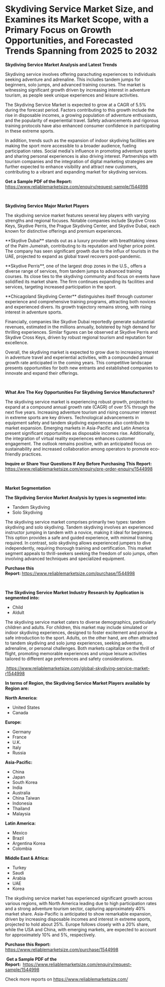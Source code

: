 <p><h1>Skydiving Service Market Size, and Examines its Market Scope, with a Primary Focus on Growth Opportunities, and Forecasted Trends Spanning from 2025 to 2032</h1></p><p><strong>Skydiving Service Market Analysis and Latest Trends</strong></p>
<p><p>Skydiving service involves offering parachuting experiences to individuals seeking adventure and adrenaline. This includes tandem jumps for beginners, solo jumps, and advanced training courses. The market is witnessing significant growth driven by increasing interest in adventure tourism, as people seek unique experiences and leisure activities. </p><p>The Skydiving Service Market is expected to grow at a CAGR of 5.5% during the forecast period. Factors contributing to this growth include the rise in disposable incomes, a growing population of adventure enthusiasts, and the popularity of experiential travel. Safety advancements and rigorous training protocols have also enhanced consumer confidence in participating in these extreme sports. </p><p>In addition, trends such as the expansion of indoor skydiving facilities are making the sport more accessible to a broader audience, fueling participation rates. Social media's influence in promoting adventure sports and sharing personal experiences is also driving interest. Partnerships with tourism companies and the integration of digital marketing strategies are further expected to enhance visibility and attract new customers, contributing to a vibrant and expanding market for skydiving services.</p></p>
<p><strong>Get a Sample PDF of the Report:&nbsp;</strong> <a href="https://www.reliablemarketsize.com/enquiry/request-sample/1544998?utm_campaign=3386&utm_medium=2&utm_source=Github&utm_content=ia&utm_term=11032025&utm_id=skydiving-service">https://www.reliablemarketsize.com/enquiry/request-sample/1544998</a></p>
<p>&nbsp;</p>
<p><strong>Skydiving Service Major Market Players</strong></p>
<p><p>The skydiving service market features several key players with varying strengths and regional focuses. Notable companies include Skydive Cross Keys, Skydive Perris, the Prague Skydiving Center, and Skydive Dubai, each known for distinctive offerings and premium experiences.</p><p>**Skydive Dubai** stands out as a luxury provider with breathtaking views of the Palm Jumeirah, contributing to its reputation and higher price point. The company has seen significant growth due to the influx of tourists in the UAE, projected to expand as global travel recovers post-pandemic. </p><p>**Skydive Perris**, one of the largest drop zones in the U.S., offers a diverse range of services, from tandem jumps to advanced training courses. Its close ties to the skydiving community and focus on events have solidified its market share. The firm continues expanding its facilities and services, targeting increased participation in the sport.</p><p>**Chicagoland Skydiving Center** distinguishes itself through customer experience and comprehensive training programs, attracting both novices and experienced divers. Its growth trajectory remains strong, with rising interest in adventure sports.</p><p>Financially, companies like Skydive Dubai reportedly generate substantial revenues, estimated in the millions annually, bolstered by high demand for thrilling experiences. Similar figures can be observed at Skydive Perris and Skydive Cross Keys, driven by robust regional tourism and reputation for excellence.</p><p>Overall, the skydiving market is expected to grow due to increasing interest in adventure travel and experiential activities, with a compounded annual growth rate anticipated in the coming years. This competitive landscape presents opportunities for both new entrants and established companies to innovate and expand their offerings.</p></p>
<p>&nbsp;</p>
<p><strong>What Are The Key Opportunities For Skydiving Service Manufacturers?</strong></p>
<p><p>The skydiving service market is experiencing robust growth, projected to expand at a compound annual growth rate (CAGR) of over 5% through the next five years. Increasing adventure tourism and rising consumer interest in extreme sports are key drivers. Technological advancements in equipment safety and tandem skydiving experiences also contribute to market expansion. Emerging markets in Asia-Pacific and Latin America present significant opportunities as disposable incomes rise. Additionally, the integration of virtual reality experiences enhances customer engagement. The outlook remains positive, with an anticipated focus on sustainability and increased collaboration among operators to promote eco-friendly practices.</p></p>
<p><strong>Inquire or Share Your Questions If Any Before Purchasing This Report:</strong> <a href="https://www.reliablemarketsize.com/enquiry/pre-order-enquiry/1544998?utm_campaign=3386&utm_medium=2&utm_source=Github&utm_content=ia&utm_term=11032025&utm_id=skydiving-service">https://www.reliablemarketsize.com/enquiry/pre-order-enquiry/1544998</a></p>
<p>&nbsp;</p>
<p><strong>Market Segmentation</strong></p>
<p><strong>The Skydiving Service Market Analysis by types is segmented into:</strong></p>
<p><ul><li>Tandem Skydiving</li><li>Solo Skydiving</li></ul></p>
<p><p>The skydiving service market comprises primarily two types: tandem skydiving and solo skydiving. Tandem skydiving involves an experienced instructor jumping in tandem with a novice, making it ideal for beginners. This option provides a safe and guided experience, with minimal training required. In contrast, solo skydiving allows experienced jumpers to dive independently, requiring thorough training and certification. This market segment appeals to thrill-seekers seeking the freedom of solo jumps, often involving advanced techniques and specialized equipment.</p></p>
<p><strong>Purchase this Report:&nbsp;</strong><a href="https://www.reliablemarketsize.com/purchase/1544998?utm_campaign=3386&utm_medium=2&utm_source=Github&utm_content=ia&utm_term=11032025&utm_id=skydiving-service">https://www.reliablemarketsize.com/purchase/1544998</a></p>
<p>&nbsp;</p>
<p><strong>The Skydiving Service Market Industry Research by Application is segmented into:</strong></p>
<p><ul><li>Child</li><li>Aldult</li></ul></p>
<p><p>The skydiving service market caters to diverse demographics, particularly children and adults. For children, this market may include simulated or indoor skydiving experiences, designed to foster excitement and provide a safe introduction to the sport. Adults, on the other hand, are often attracted to tandem skydiving and solo jump experiences, seeking adventure, adrenaline, or personal challenges. Both markets capitalize on the thrill of flight, promoting memorable experiences and unique leisure activities tailored to different age preferences and safety considerations.</p></p>
<p><a href="https://www.reliablemarketsize.com/global-skydiving-service-market-r1544998?utm_campaign=3386&utm_medium=2&utm_source=Github&utm_content=ia&utm_term=11032025&utm_id=skydiving-service">&nbsp;https://www.reliablemarketsize.com/global-skydiving-service-market-r1544998</a></p>
<p><strong>In terms of Region, the Skydiving Service Market Players available by Region are:</strong></p>
<p>
    <p> <strong> North America: </strong>
        <ul>
            <li>United States</li>
            <li>Canada</li>
        </ul>
        </p> 
    <p> <strong> Europe: </strong>
        <ul>
            <li>Germany</li>
            <li>France</li>
            <li>U.K.</li>
            <li>Italy</li>
            <li>Russia</li>
        </ul>
        </p> 
    <p> <strong> Asia-Pacific: </strong>
        <ul>
            <li>China</li>
            <li>Japan</li>
            <li>South Korea</li>
            <li>India</li>
            <li>Australia</li>
            <li>China Taiwan</li>
            <li>Indonesia</li>
            <li>Thailand</li>
            <li>Malaysia</li>
        </ul>
        </p> 
    <p> <strong> Latin America: </strong>
        <ul>
            <li>Mexico</li>
            <li>Brazil</li>
            <li>Argentina Korea</li>
            <li>Colombia</li>
        </ul>
        </p> 
    <p> <strong> Middle East & Africa: </strong>
        <ul>
            <li>Turkey</li>
            <li>Saudi</li>
            <li>Arabia</li>
            <li>UAE</li>
            <li>Korea</li>
        </ul>
    </p>
    </p>
<p><p>The skydiving service market has experienced significant growth across various regions, with North America leading due to high participation rates and a strong adventure tourism sector, capturing approximately 40% market share. Asia-Pacific is anticipated to show remarkable expansion, driven by increasing disposable incomes and interest in extreme sports, projected to hold about 25%. Europe follows closely with a 20% share, while the USA and China, with emerging markets, are expected to account for approximately 10% and 5%, respectively.</p></p>
<p><strong>Purchase this Report: </strong><a href="https://www.reliablemarketsize.com/purchase/1544998?utm_campaign=3386&utm_medium=2&utm_source=Github&utm_content=ia&utm_term=11032025&utm_id=skydiving-service">https://www.reliablemarketsize.com/purchase/1544998</a></p>
<p>&nbsp;<strong>Get a Sample PDF of the Report:&nbsp;&nbsp;</strong><a href="https://www.reliablemarketsize.com/enquiry/request-sample/1544998?utm_campaign=3386&utm_medium=2&utm_source=Github&utm_content=ia&utm_term=11032025&utm_id=skydiving-service">https://www.reliablemarketsize.com/enquiry/request-sample/1544998</a></p>
<p><strong></strong></p>
<p>Check more reports on <a href="https://www.reliablemarketsize.com/?utm_campaign=3386&utm_medium=2&utm_source=Github&utm_content=ia&utm_term=11032025&utm_id=skydiving-service">https://www.reliablemarketsize.com/</a></p>
